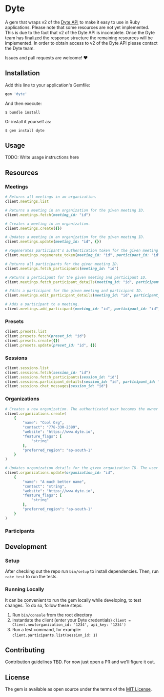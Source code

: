 # Dyte

A gem that wraps v2 of the [Dyte API](https://docs.dyte.io/api/#/) to make it easy to use in Ruby applications.
Please note that some resources are not yet implemented. This is due to the fact that v2 of the Dyte API is incomplete. Once the Dyte team has finalized the response structure the remaining resources will be implemented. In order to obtain access to v2 of the Dyte API please contact the Dyte team.

Issues and pull requests are welcome! ❤️

## Installation

Add this line to your application's Gemfile:
```ruby
gem 'dyte'
```

And then execute:

    $ bundle install

Or install it yourself as:

    $ gem install dyte

## Usage

TODO: Write usage instructions here

## Resources

### Meetings

```ruby
# Returns all meetings in an organization.
client.meetings.list

# Returns a meeting in an organization for the given meeting ID.
client.meetings.fetch(meeting_id: "id")

# Creates a meeting in an organization.
client.meetings.create({})

# Updates a meeting in an organization for the given meeting ID.
client.meetings.update(meeting_id: "id", {})

# Regenerates participant's authentication token for the given meeting and participant ID.
client.meetings.regenerate_token(meeting_id: "id", participant_id: "id")

# Returns all participants for the given meeting ID.
client.meetings.fetch_participants(meeting_id: "id") 

# Returns a participant for the given meeting and participant ID.
client.meetings.fetch_participant_details(meeting_id: "id", participant_id: "id")

# Edits a participant for the given meeting and participant ID.
client.meetings.edit_participant_details(meeting_id: "id", participant_id: "id")

# Adds a participant to a meeting.
client.meetings.add_participant(meeting_id: "id", participant_id: "id")
```
### Presets

```ruby
client.presets.list
client.presets.fetch(preset_id: "id")
client.presets.create({})
client.presets.update(preset_id: "id", {})
```
### Sessions

```ruby
client.sessions.list
client.sessions.fetch(session_id: "id")
client.sessions.fetch_participants(session_id: "id")
client.sessions.participant_details(session_id: "id", participant_id: "id")
client.sessions.chat_messages(session_id: "id")
```
### Organizations

```ruby
# Creates a new organization. The authenticated user becomes the owner of the organization.
client.organizations.create(
    {
        "name": "Cool Org",
        "contact": "778-330-2389",
        "website": "https://www.dyte.io",
        "feature_flags": [
            "string"
        ],
        "preferred_region": "ap-south-1"
    }
)

# Updates organization details for the given organization ID. The user must be the organization's owner.
client.organizations.update(organization_id: "id", 
    {
        "name": "A much better name",
        "contact": "string",
        "website": "https://www.dyte.io",
        "feature_flags": [
            "string"
        ],
        "preferred_region": "ap-south-1"
    }
)
```
### Participants

## Development
### Setup
After checking out the repo run `bin/setup` to install dependencies. Then, run `rake test` to run the tests. 

### Running Locally
It can be convenient to run the gem locally while developing, to test changes. To do so, follow these steps:
1) Run `bin/console` from the root directory
1) Instantiate the client (enter your Dyte credentials) `client = Client.new(organization_id: '1234', api_key: '1234')`
1) Run a test command, for example: `client.participants.list(session_id: 1)`


## Contributing

Contribution guidelines TBD. For now just open a PR and we'll figure it out.

## License

The gem is available as open source under the terms of the [MIT License](https://opensource.org/licenses/MIT).
